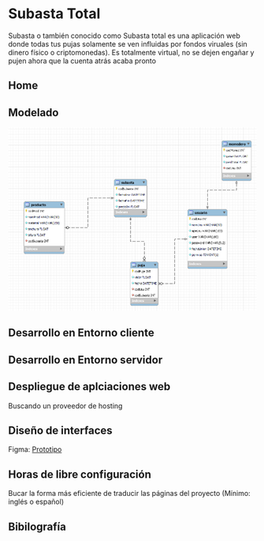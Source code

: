 # Subasta Total
<p>Subasta o también conocido como Subasta total es una aplicación web donde todas tus pujas solamente se ven influidas por fondos viruales (sin dinero físico o criptomonedas). Es totalmente virtual, no se dejen engañar y pujen ahora que la cuenta atrás acaba pronto</p>

## Home


## Modelado
<img src="img/modelado.PNG">

## Desarrollo en Entorno cliente
<p></p>

## Desarrollo en Entorno servidor



## Despliegue de aplciaciones web
<p>Buscando un proveedor de hosting</p>


## Diseño de interfaces
<p>Figma: <a href="https://www.figma.com/proto/MGazLbzsWFdFpbrXs1uyWc/Prototipo-subasta?node-id=1%3A5&starting-point-node-id=1%3A5">Prototipo</a></p>

## Horas de libre configuración
<p>Bucar la forma más eficiente de traducir las páginas del proyecto (Mínimo: inglés o español)</p>

## Bibilografía
